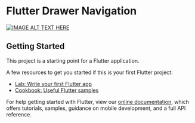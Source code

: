 # Flutter Drawer Navigation

[![IMAGE ALT TEXT HERE](https://i.ytimg.com/vi/ufer4QTFTO8/maxresdefault.jpg)](https://www.youtube.com/watch?v=ufer4QTFTO8)

## Getting Started

This project is a starting point for a Flutter application.

A few resources to get you started if this is your first Flutter project:

- [Lab: Write your first Flutter app](https://flutter.dev/docs/get-started/codelab)
- [Cookbook: Useful Flutter samples](https://flutter.dev/docs/cookbook)

For help getting started with Flutter, view our
[online documentation](https://flutter.dev/docs), which offers tutorials,
samples, guidance on mobile development, and a full API reference.
